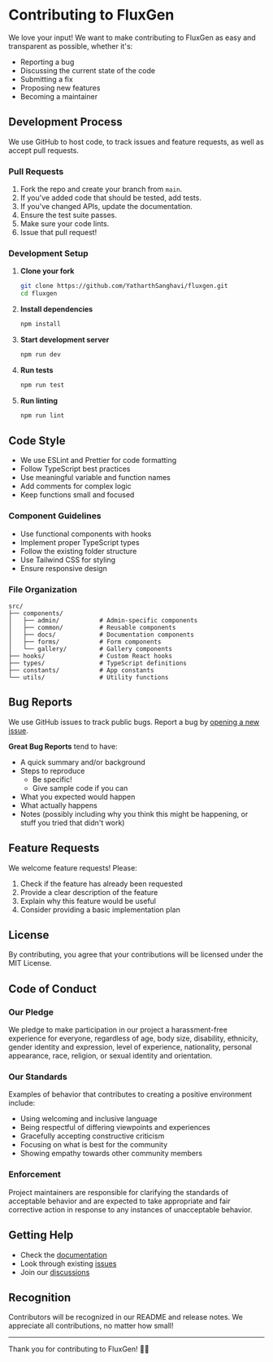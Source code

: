 # Contributing to FluxGen

We love your input! We want to make contributing to FluxGen as easy and transparent as possible, whether it's:

- Reporting a bug
- Discussing the current state of the code
- Submitting a fix
- Proposing new features
- Becoming a maintainer

## Development Process

We use GitHub to host code, to track issues and feature requests, as well as accept pull requests.

### Pull Requests

1. Fork the repo and create your branch from `main`.
2. If you've added code that should be tested, add tests.
3. If you've changed APIs, update the documentation.
4. Ensure the test suite passes.
5. Make sure your code lints.
6. Issue that pull request!

### Development Setup

1. **Clone your fork**
   ```bash
   git clone https://github.com/YatharthSanghavi/fluxgen.git
   cd fluxgen
   ```

2. **Install dependencies**
   ```bash
   npm install
   ```

3. **Start development server**
   ```bash
   npm run dev
   ```

4. **Run tests**
   ```bash
   npm run test
   ```

5. **Run linting**
   ```bash
   npm run lint
   ```

## Code Style

- We use ESLint and Prettier for code formatting
- Follow TypeScript best practices
- Use meaningful variable and function names
- Add comments for complex logic
- Keep functions small and focused

### Component Guidelines

- Use functional components with hooks
- Implement proper TypeScript types
- Follow the existing folder structure
- Use Tailwind CSS for styling
- Ensure responsive design

### File Organization

```
src/
├── components/
│   ├── admin/           # Admin-specific components
│   ├── common/          # Reusable components
│   ├── docs/            # Documentation components
│   ├── forms/           # Form components
│   └── gallery/         # Gallery components
├── hooks/               # Custom React hooks
├── types/               # TypeScript definitions
├── constants/           # App constants
└── utils/               # Utility functions
```

## Bug Reports

We use GitHub issues to track public bugs. Report a bug by [opening a new issue](https://github.com/yourusername/fluxgen/issues).

**Great Bug Reports** tend to have:

- A quick summary and/or background
- Steps to reproduce
  - Be specific!
  - Give sample code if you can
- What you expected would happen
- What actually happens
- Notes (possibly including why you think this might be happening, or stuff you tried that didn't work)

## Feature Requests

We welcome feature requests! Please:

1. Check if the feature has already been requested
2. Provide a clear description of the feature
3. Explain why this feature would be useful
4. Consider providing a basic implementation plan

## License

By contributing, you agree that your contributions will be licensed under the MIT License.

## Code of Conduct

### Our Pledge

We pledge to make participation in our project a harassment-free experience for everyone, regardless of age, body size, disability, ethnicity, gender identity and expression, level of experience, nationality, personal appearance, race, religion, or sexual identity and orientation.

### Our Standards

Examples of behavior that contributes to creating a positive environment include:

- Using welcoming and inclusive language
- Being respectful of differing viewpoints and experiences
- Gracefully accepting constructive criticism
- Focusing on what is best for the community
- Showing empathy towards other community members

### Enforcement

Project maintainers are responsible for clarifying the standards of acceptable behavior and are expected to take appropriate and fair corrective action in response to any instances of unacceptable behavior.

## Getting Help

- Check the [documentation](/README.md)
- Look through existing [issues](https://github.com/YatharthSanghavi/fluxgen/issues)
- Join our [discussions](https://github.com/yourusername/fluxgen/discussions)

## Recognition

Contributors will be recognized in our README and release notes. We appreciate all contributions, no matter how small!

---

Thank you for contributing to FluxGen! 🎨✨
